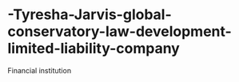 # -Tyresha-Jarvis-global-conservatory-law-development-limited-liability-company
Financial institution
